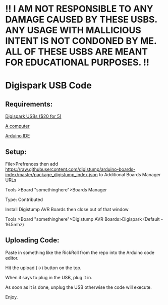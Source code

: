 # **!! I AM NOT RESPONSIBLE TO ANY DAMAGE CAUSED BY THESE USBS. ANY USAGE WITH MALLICIOUS INTENT IS NOT CONDONED BY ME. ALL OF THESE USBS ARE MEANT FOR EDUCATIONAL PURPOSES. !!**

# Digispark USB Code
## Requirements:
[Digispark USBs ($20 for 5)](https://www.amazon.com/AiTrip-Digispark-Kickstarter-Attiny85-Development/dp/B0836WXQQR)

[A computer](https://i.ebayimg.com/images/g/kpIAAOSwhrRfxT2F/s-l300.jpg)

[Arduino IDE](https://www.arduino.cc/en/software)

## Setup:
File>Prefrences then add https://raw.githubusercontent.com/digistump/arduino-boards-index/master/package_digistump_index.json to Additional Boards Manager URLs

Tools >Board "somethinghere">Boards Manager

Type: Contributed

Install Digistump AVR Boards then close out of that window

Tools >Board "somethinghere">Digistump AVR Boards>Digispark (Default - 16.5mhz)

## Uploading Code:
Paste in something like the RickRoll from the repo into the Arduino code editor.

Hit the upload (->) button on the top.

When it says to plug in the USB, plug it in.

As soon as it is done, unplug the USB otherwise the code will execute.

Enjoy.
